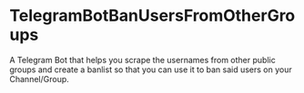 # TelegramBotBanUsersFromOtherGroups
A Telegram Bot that helps you scrape the usernames from other public groups and create a banlist so that you can use it to ban said users on your Channel/Group.
